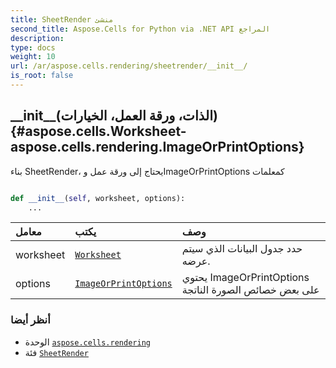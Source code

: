```yaml
---
title: SheetRender منشئ
second_title: Aspose.Cells for Python via .NET API المراجع
description:
type: docs
weight: 10
url: /ar/aspose.cells.rendering/sheetrender/__init__/
is_root: false
---
```

##  \_\_init\_\_(الذات، ورقة العمل، الخيارات){#aspose.cells.Worksheet-aspose.cells.rendering.ImageOrPrintOptions}
بناء SheetRender، يحتاج إلى ورقة عمل وImageOrPrintOptions كمعلمات



```python

def __init__(self, worksheet, options):
    ...
```


| معامل| يكتب| وصف|
| :- | :- | :- |
| worksheet | [`Worksheet`](/cells/python-net/ar/aspose.cells/worksheet) | حدد جدول البيانات الذي سيتم عرضه.|
| options | [`ImageOrPrintOptions`](/cells/python-net/ar/aspose.cells.rendering/imageorprintoptions) | يحتوي ImageOrPrintOptions على بعض خصائص الصورة الناتجة|



###  أنظر أيضا
* الوحدة [`aspose.cells.rendering`](../../)
* فئة [`SheetRender`](/cells/python-net/ar/aspose.cells.rendering/sheetrender)
